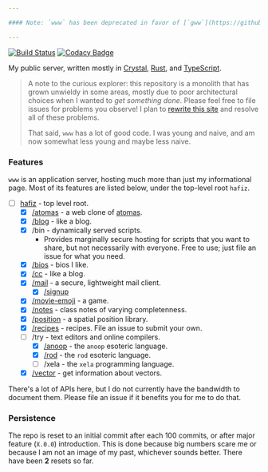 ```yaml
---

#### Note: `www` has been deprecated in favor of [`gww`](https://github.com/ayazhafiz/gww).

---
```


[![Build Status](https://travis-ci.org/ayazhafiz/www.svg?branch=master)](https://travis-ci.org/ayazhafiz/www)
[![Codacy Badge](https://api.codacy.com/project/badge/Grade/87cb11d1771047d59063940b71ea3e3d)](https://www.codacy.com/app/ayazhafiz/crystal-ah?utm_source=github.com&utm_medium=referral&utm_content=ayazhafiz/crystal-ah&utm_campaign=badger)

My public server, written mostly in [Crystal](https://crystal-lang.org),
[Rust](https://rust-lang.org), and [TypeScript](https://www.typescriptlang.org).

> A note to the curious explorer: this repository is a monolith that has grown unwieldy
> in some areas, mostly due to poor architectural choices when I wanted to _get something
> done_. Please feel free to file issues for problems you observe! I plan to
> [rewrite this site](https://github.com/ayazhafiz/www/issues/56) and resolve all of these
> problems.
>
> That said, `www` has a lot of good code. I was young and naive, and am now somewhat less
> young and maybe less naive.

### Features

`www` is an application server, hosting much more than just my informational page. Most
of its features are listed below, under the top-level root `hafiz`.

- [ ] [hafiz](https://ayazhafiz.com) - top level root.
  - [x] [/atomas](https://ayazhafiz.github.io/atomas) - a web clone of
        [atomas](https://en.wikipedia.org/wiki/Atomas).
  - [x] [/blog](https://cc.ayazhafiz.com) - like a blog.
  - [x] /bin - dynamically served scripts.
    - Provides marginally secure hosting for scripts that you want to share, but
      not necessarily with everyone. Free to use; just file an issue for what
      you need.
  - [x] [/bios](https://ayazhafiz.com/bios) - bios I like.
  - [x] [/cc](https://cc.ayazhafiz.com) - like a blog.
  - [x] [/mail](https://ayazhafiz.com/mail) - a secure, lightweight mail client.
    - [x] [/signup](https://ayazhafiz.com/mail/signup)
  - [x] [/movie-emoji](https://ayazhafiz.github.io/movie-emoji) - a game.
  - [x] [/notes](https://ayazhafiz.com/notes) - class notes of varying
        completenness.
  - [x] [/position](https://ayazhafiz.github.io/position) - a spatial position library.
  - [x] [/recipes](https://ayazhafiz.com/recipes) - recipes. File an issue to
        submit your own.
  - [ ] /try - text editors and online compilers.
    - [x] [/anoop](https://ayazhafiz.com/try/anoop) - the `anoop` esoteric
          language.
    - [x] [/rod](https://ayazhafiz.com/try/rod) - the `rod` esoteric language.
    - [ ] /xela - the `xela` programming language.
  - [x] [/vector](https://ayazhafiz.com/vector) - get information about vectors.

There's a lot of APIs here, but I do not currently have the
bandwidth to document them. Please file an issue if it benefits you
for me to do that.

### Persistence

The repo is reset to an initial commit after each 100 commits, or after major
feature (`X.0.0`) introduction. This is done because big numbers scare me or
because I am not an image of my past, whichever sounds better.
There have been **2** resets so far.
